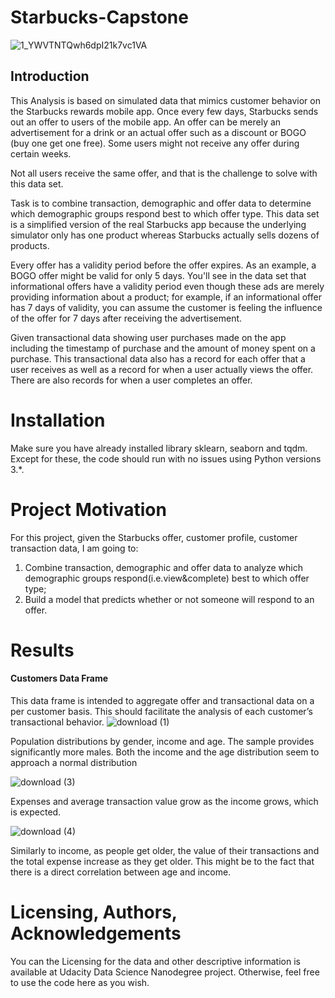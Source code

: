 # Starbucks-Capstone
![1_YWVTNTQwh6dpI21k7vc1VA](https://user-images.githubusercontent.com/39211262/82521307-e8daf800-9b43-11ea-97f5-1e65affca8c0.png)

## Introduction
This Analysis is based on simulated data that mimics customer behavior on the Starbucks rewards mobile app. Once every few days, Starbucks sends out an offer to users of the mobile app. An offer can be merely an advertisement for a drink or an actual offer such as a discount or BOGO (buy one get one free). Some users might not receive any offer during certain weeks.

Not all users receive the same offer, and that is the challenge to solve with this data set.

Task is to combine transaction, demographic and offer data to determine which demographic groups respond best to which offer type. This data set is a simplified version of the real Starbucks app because the underlying simulator only has one product whereas Starbucks actually sells dozens of products.

Every offer has a validity period before the offer expires. As an example, a BOGO offer might be valid for only 5 days. You'll see in the data set that informational offers have a validity period even though these ads are merely providing information about a product; for example, if an informational offer has 7 days of validity, you can assume the customer is feeling the influence of the offer for 7 days after receiving the advertisement.

Given transactional data showing user purchases made on the app including the timestamp of purchase and the amount of money spent on a purchase. This transactional data also has a record for each offer that a user receives as well as a record for when a user actually views the offer. There are also records for when a user completes an offer.

# Installation
Make sure you have already installed library sklearn, seaborn and tqdm. Except for these, the code should run with no issues using Python versions 3.*.

# Project Motivation
For this project, given the Starbucks offer, customer profile, customer transaction data, I am going to:
1. Combine transaction, demographic and offer data to analyze which demographic groups respond(i.e.view&complete) best to which offer type;
2. Build a model that predicts whether or not someone will respond to an offer.


# Results
#### Customers Data Frame
This data frame is intended to aggregate offer and transactional data on a per customer basis. This should facilitate the analysis of each customer’s transactional behavior.
![download (1)](https://user-images.githubusercontent.com/39211262/82524901-b0d8b280-9b4d-11ea-9901-b959d8e7beb5.png)

Population distributions by gender, income and age. The sample provides significantly more males. Both the income and the age distribution seem to approach a normal distribution

![download (3)](https://user-images.githubusercontent.com/39211262/82524962-df568d80-9b4d-11ea-8b88-225b41962884.png)

Expenses and average transaction value grow as the income grows, which is expected.

![download (4)](https://user-images.githubusercontent.com/39211262/82524964-e1205100-9b4d-11ea-9496-3fb26dcdd105.png)

Similarly to income, as people get older, the value of their transactions and the total expense increase as they get older. This might be to the fact that there is a direct correlation between age and income.


# Licensing, Authors, Acknowledgements
You can the Licensing for the data and other descriptive information is available at Udacity Data Science Nanodegree project. Otherwise, feel free to use the code here as you wish.
